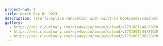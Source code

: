 ```yaml
---
project-num: 5
title: North Fox Dr 2023
description: Tile fireplace renovation with built-in bookcases/cabinets on each side.
gallery:
  - https://res.cloudinary.com/dje4uyqoo/image/upload/v1731801140/20230215_151800_xja6zn.jpg
  - https://res.cloudinary.com/dje4uyqoo/image/upload/v1731801144/20230217_155150_ctjuva.jpg
  - https://res.cloudinary.com/dje4uyqoo/image/upload/v1731801136/20230127_131003_mhfa3p.jpg
---
```

